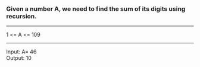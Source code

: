 ### Given a number A, we need to find the sum of its digits using recursion.

<hr>
1 <= A <= 109
<hr>
Input: A= 46<br>
Output: 10
